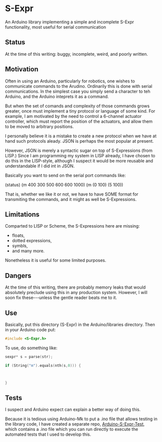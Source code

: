 # S-Expr
An Arduino library implementing a simple and incomplete S-Expr functionality, most useful for serial communication

## Status

At the time of this writing: buggy, incomplete, weird, and poorly written.

## Motivation

Often in using an Arduino, particularly for robotics, one wishes to communicate commands to the Arudino. Ordinarily this is done with serial communications. In the simplest case you simply send a character to teh Arduino, and the Arduino inteprets it as a command.

But when the set of comands and complexity of those commands grows greater, once must implement a tiny protocol or language of some kind. For example, I am motivated by the need to control a 6-channel actuator controller, which must report the position of the actuators, and allow them to be moved to arbitrary positions.

I personally believe it is a mistake to create a new protocol when we have at hand such protocols aleady. JSON is perhaps the most popular at present.

However, JSON is merely a syntactic sugar on top of S-Expressions (from LISP.) Since I am programming my system in LISP already, I have chosen to do this in the LISP-style, although I suspect it would be more reusable and understandable if I did int in JSON.

Basically you want to send on the serial port commands like:

(status)
(m 400 300 500 600 600 1000)
(m (0 100) (5 100))

That is, whether we like it or not, we have to have SOME format for transmiting the commands, and it might as well be S-Expressions.

## Limitations

Comparted to LISP or Scheme, the S-Expressions here are missing:

* floats,
* dotted expressions,
* symbls,
* and many more.

Nonetheless it is useful for some limited purposes.

## Dangers

At the time of this writing, there are probably memory leaks that would absolutely preclude using this in any production system.  However, I will soon fix these---unless the gentle reader beats me to it.

## Use

Basically, put this directory (S-Expr) in the Arduino/libraries directory. Then in your Arduino code put:

```C
#include <S-Expr.h>
```

To use, do something like:

```C
sexpr* s = parse(str);

if (String("m").equals(nth(s,0))) {



}

```

## Tests

I suspect and Arduino expect can explain a better way of doing this.



Because it is tedious using Arduino-Mk to put a .ino file that allows testing in the library code,
I have created a separate repo, [Arduino-S-Expr-Test](https://github.com/PIFAH/Arduino-S-Expr-Test), which contains a .ino file which you can run directly to execute the automated tests that I used to develop this.
